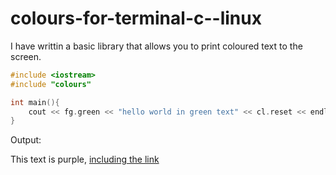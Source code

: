 # colours-for-terminal-c--linux
I have writtin a basic library that allows you to print coloured text to the screen.
```c++
#include <iostream>
#include "colours"

int main(){
    cout << fg.green << "hello world in green text" << cl.reset << endl;  
}
```
Output:
<div class="text-green">
  This text is purple, <a href="#" class="text-inherit">including the link</a>
</div>

